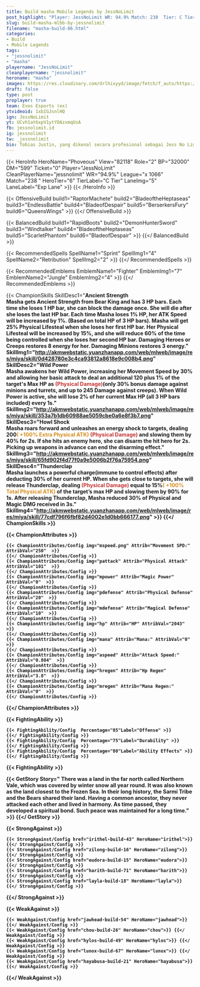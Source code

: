 ```yaml
---
title: Build masha Mobile Legends by JessNoLimit
post_highlight: "Player: JessNoLimit WR: 94.9% Match: 238  Tier: C Tier Lane: Exp Lane"
slug: build-masha-mlbb-by-jessnolimit
filename: "masha-build-86.html"
categories: 
- Build 
- Mobile Legends
tags: 
- "jessnolimit"
- "masha"
playername: "JessNoLimit"
cleanplayername: "jessnolimit"
heroname: "masha"
images: https://res.cloudinary.com/drlhixyyd/image/fetch/f_auto/https://cdn2-build.mobagenie.my.id//p/images/banner/full/masha.jpg
draft: false
type: post
proplayer: true
team: Evos Esports (ex)
ytvideoid: 1xbIGJsnlHQ
ign: JessNoLimit
yt: UCvh1at6xpV1ytYOAzxmqUsA
fb: jessnolimit.id
ig: jessnolimit
tw: _jessnolimit
bio: Tobias Justin, yang dikenal secara profesional sebagai Jess No Limit (lahir di Kota Jakarta, Indonesia, 5 Februari 1996; umur 25 tahun) adalah seorang pemain permainan daring, streamer, dan YouTuber berkebangsaan Indonesia.
---
```


{{< HeroInfo HeroName="Phoveous" View="82118" Role="2" BP="32000" DM="599" Ticket="0" Player="JessNoLimit" CleanPlayerName="jessnolimit" WR="94.9%" League="x 1066" Match="238 " HeroTier="6" TierLabel="C Tier" LaneImg="5" LaneLabel="Exp Lane" >}} {{< /HeroInfo >}}
 
{{< OffensiveBuild build1="RaptorMachete"  build2="BladeoftheHeptaseas" build3="EndlessBattle" build4="BladeofDespair" build5="BerserkersFury" build6="QueensWings" >}} {{</ OffensiveBuild >}}  

{{< BalancedBuild build1="RapidBoots"  build2="DemonHunterSword" build3="Windtalker" build4="BladeoftheHeptaseas" build5="ScarletPhantom" build6="BladeofDespair" >}} {{</ BalancedBuild >}}  

{{< RecommendedSpells SpellName1="Sprint" SpellImg1="4" SpellName2="Retribution" SpellImg2="2" >}} {{</ RecommendedSpells >}}   

{{< RecommendedEmblems EmblemName1="Fighter" EmblemImg1="7" EmblemName2="Jungle" EmblemImg2="4" >}} {{</ RecommendedEmblems >}}   

{{< ChampionSkills SkillDesc1="<b>Ancient Strength<br>Masha gets Ancient Strength from Bear King and has 3 HP bars. Each time she loses 1 HP bar, she can block the damage once. She will die after she loses the last HP bar. Each time Masha loses 1% HP, her ATK Speed will be increased by 1%. (Based on total HP of 3 HP bars). Masha will get 25% Physical Lifesteal when she loses her first HP bar. Her Physical Lifesteal will be increased by 15%, and she will reduce 60% of the time being controlled when she loses her second HP bar. Damaging Heroes or Creeps restores 8 energy for her. Damaging Minions restores 3 energy." SkillImg1="http://akmwebstatic.yuanzhanapp.com/web/mlweb/image/res/miya/skill/0d428780e3c4ca93812a8618e9c008b4.png"  SkillDesc2="<b>Wild Power<br>Masha awakens her Wild Power, increasing her Movement Speed by 30% and allowing her basic attack to deal an additional 120 plus 1% of the target's Max HP as <font color='#C53535'>(Physical Damage)</font>(only 30% bonus damage against minions and turrets, and up to 245 Damage against creeps). When Wild Power is active, she will lose 2% of her current Max HP (all 3 HP bars included) every 1s." SkillImg2="http://akmwebstatic.yuanzhanapp.com/web/mlweb/image/res/miya/skill/353a7b1db60988ae5059cbe0a6e8f3b7.png"  SkillDesc3="<b>Howl Shock<br>Masha roars forward and unleashes an energy shock to targets, dealing 200<font color='#D58E1F'>( +100% Extra Physical ATK)</font> <font color='#C53535'>(Physical Damage)</font> and slowing them by 40% for 2s. If she hits an enemy hero, she can disarm the hit hero for 2s. Picking up weapons in advance can end the disarming effect." SkillImg3="http://akmwebstatic.yuanzhanapp.com/web/mlweb/image/res/miya/skill/65fd902f4d77f0a9e5006b2f76a75954.png"  SkillDesc4="<b>Thunderclap<br>Masha launches a powerful charge(immune to control effects) after deducting 30% of her current HP. When she gets close to targets, she will release Thunderclap, dealing <font color='#C53535'>(Physical Damage)</font> equal to 15%<font color='#D58E1F'>( +100% Total Physical ATK)</font> of the target&rsquo;s max HP and slowing them by 90% for 1s. After releasing Thunderclap, Masha reduced 30% of Physical and Magic DMG received in 3s." SkillImg4="http://akmwebstatic.yuanzhanapp.com/web/mlweb/image/res/miya/skill/77cdf796f6fbf82d4002e1d0bb666177.png"  >}} {{</ ChampionSkills >}}
	

{{< ChampionAttributes >}}

	{{< ChampionAttributes/Config img="mspeed.png" Attrib="Movement SPD:" AttribVal="250"  >}} 
	{{</ ChampionAttributes/Config >}}
	{{< ChampionAttributes/Config img="pattack" Attrib="Physical Attack" AttribVal="101"  >}} 
	{{</ ChampionAttributes/Config >}}
	{{< ChampionAttributes/Config img="mpower" Attrib="Magic Power" AttribVal="0"  >}} 
	{{</ ChampionAttributes/Config >}}
	{{< ChampionAttributes/Config img="pdefense" Attrib="Physical Defense" AttribVal="20"  >}} 
	{{</ ChampionAttributes/Config >}}
	{{< ChampionAttributes/Config img="mdefense" Attrib="Magical Defense" AttribVal="10"  >}} 
	{{</ ChampionAttributes/Config >}}
	{{< ChampionAttributes/Config img="hp" Attrib="HP" AttribVal="2043"  >}} 
	{{</ ChampionAttributes/Config >}}
	{{< ChampionAttributes/Config img="mana" Attrib="Mana:" AttribVal="0"  >}} 
	{{</ ChampionAttributes/Config >}}
	{{< ChampionAttributes/Config img="aspeed" Attrib="Attack Speed:" AttribVal="0.804"  >}} 
	{{</ ChampionAttributes/Config >}}
	{{< ChampionAttributes/Config img="hregen" Attrib="Hp Regen" AttribVal="3.8"  >}} 
	{{</ ChampionAttributes/Config >}}
	{{< ChampionAttributes/Config img="mregen" Attrib="Mana Regen:" AttribVal="0"  >}} 
	{{</ ChampionAttributes/Config >}}
	
	
{{</ ChampionAttributes >}}


{{< FightingAbility >}}

	{{< FightingAbility/Config  Percentage="85"Label="Offense" >}} 
	{{</ FightingAbility/Config >}}		
	{{< FightingAbility/Config  Percentage="75"Label="Durability" >}} 
	{{</ FightingAbility/Config >}}
	{{< FightingAbility/Config  Percentage="80"Label="Ability Effects" >}} 
	{{</ FightingAbility/Config >}}
	
{{< FightingAbility >}}

{{< GetStory Story=" There was a land in the far north called Northern Vale, which was covered by winter snow all year round. It was also known as the land closest to the Frozen Sea. In their long history, the Sarmi Tribe and the Bears shared their land. Having a common ancestor, they never attacked each other and lived in harmony. As time passed, they developed a spiritual bond. Such peace was maintained for a long time." >}}  {{</ GetStory >}}

{{< StrongAgainst >}}

	{{< StrongAgainst/Config href="irithel-build-43" HeroName="irithel">}} {{</ StrongAgainst/Config >}}
	{{< StrongAgainst/Config href="zilong-build-16" HeroName="zilong">}} {{</ StrongAgainst/Config >}}
	{{< StrongAgainst/Config href="eudora-build-15" HeroName="eudora">}} {{</ StrongAgainst/Config >}}
	{{< StrongAgainst/Config href="harith-build-71" HeroName="harith">}} {{</ StrongAgainst/Config >}}
	{{< StrongAgainst/Config href="layla-build-18" HeroName="layla">}} {{</ StrongAgainst/Config >}}
	
{{</ StrongAgainst >}}

{{< WeakAgainst >}}

	{{< WeakAgainst/Config href="jawhead-build-54" HeroName="jawhead">}} {{</ WeakAgainst/Config >}}
	{{< WeakAgainst/Config href="chou-build-26" HeroName="chou">}} {{</ WeakAgainst/Config >}}
	{{< WeakAgainst/Config href="hylos-build-49" HeroName="hylos">}} {{</ WeakAgainst/Config >}}
	{{< WeakAgainst/Config href="lunox-build-67" HeroName="lunox">}} {{</ WeakAgainst/Config >}}
	{{< WeakAgainst/Config href="hayabusa-build-21" HeroName="hayabusa">}} {{</ WeakAgainst/Config >}}
	
{{</ WeakAgainst >}}
